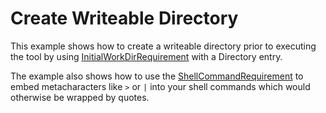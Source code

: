 # Create Writeable Directory
This example shows how to create a writeable directory prior to executing the tool by using [InitialWorkDirRequirement](https://www.commonwl.org/v1.2/CommandLineTool.html#InitialWorkDirRequirement) with a Directory entry.

The example also shows how to use the [ShellCommandRequirement](https://www.commonwl.org/v1.2/CommandLineTool.html#ShellCommandRequirement) to embed metacharacters like `>` or `|` into your shell commands which would otherwise be wrapped by quotes.